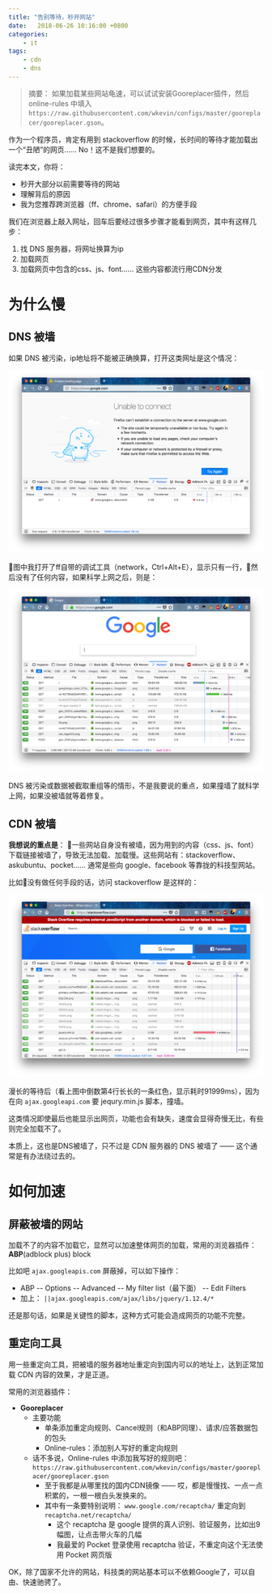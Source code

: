 ```yaml
---
title: "告别等待，秒开网站"
date:   2018-06-26 10:16:00 +0800
categories: 
    - it
tags:
    - cdn
    - dns
---
```


>摘要：
>如果加载某些网站龟速，可以试试安装Gooreplacer插件，然后 online-rules 中填入 `https://raw.githubusercontent.com/wkevin/configs/master/gooreplacer/gooreplacer.gson`。

作为一个程序员，肯定有用到 stackoverflow 的时候，长时间的等待才能加载出一个“丑陋”的网页…… No！这不是我们想要的。

读完本文，你将：

* 秒开大部分以前需要等待的网站
* 理解背后的原因
* 我为您推荐跨浏览器（ff、chrome、safari）的方便手段

我们在浏览器上敲入网址，回车后要经过很多步骤才能看到网页，其中有这样几步：

1. 找 DNS 服务器，将网址换算为ip
2. 加载网页
3. 加载网页中包含的css、js、font…… 这些内容都流行用CDN分发

# 为什么慢

## DNS 被墙

如果 DNS 被污染，ip地址将不能被正确换算，打开这类网址是这个情况：

![alt](/images/posts/2018-06-26-speed.net/google.png)

图中我打开了ff自带的调试工具（network，Ctrl+Alt+E），显示只有一行，然后没有了任何内容，如果科学上网之后，则是：

![alt](/images/posts/2018-06-26-speed.net/google-ok.png)

DNS 被污染或数据被截取重组等的情形，不是我要说的重点，如果撞墙了就科学上网，如果没被墙就等着修复。

## CDN 被墙

**我想说的重点是**： 一些网站自身没有被墙，因为用到的内容（css、js、font）下载链接被墙了，导致无法加载、加载慢。这些网站有：stackoverflow、askubuntu、pocket…… 通常是些向 google、facebook 等靠拢的科技型网站。

比如没有做任何手段的话，访问 stackoverflow 是这样的：

![alt](/images/posts/2018-06-26-speed.net/sof.png)

漫长的等待后（看上图中倒数第4行长长的一条红色，显示耗时91999ms），因为在向 `ajax.googleapi.com` 要 jequry.min.js 脚本，撞墙。

这类情况即使最后也能显示出网页，功能也会有缺失，速度会显得奇慢无比，有些则完全加载不了。

本质上，这也是DNS被墙了，只不过是 CDN 服务器的 DNS 被墙了 —— 这个通常是有办法绕过去的。

# 如何加速

## 屏蔽被墙的网站

加载不了的内容不加载它，显然可以加速整体网页的加载，常用的浏览器插件：**ABP**(adblock plus) block

比如吧 `ajax.googleapis.com` 屏蔽掉，可以如下操作：

* ABP -- Options -- Advanced -- My filter list（最下面） -- Edit Filters
* 加上： `||ajax.googleapis.com/ajax/libs/jquery/1.12.4/*`

还是那句话，如果是关键性的脚本，这种方式可能会造成网页的功能不完整。

## 重定向工具

用一些重定向工具，把被墙的服务器地址重定向到国内可以的地址上，达到正常加载 CDN 内容的效果，才是正道。

常用的浏览器插件：

* **Gooreplacer**
    * 主要功能
        * 单条添加重定向规则、Cancel规则（和ABP同理）、请求/应答数据包的包头
        * Online-rules：添加别人写好的重定向规则
    * 话不多说，Online-rules 中添加我写好的规则吧： `https://raw.githubusercontent.com/wkevin/configs/master/gooreplacer/gooreplacer.gson`
        * 至于我都是从哪里找的国内CDN镜像 —— 哎，都是慢慢找、一点一点积累的，一根一根白头发换来的。
        * 其中有一条要特别说明： `www.google.com/recaptcha/` 重定向到 `recaptcha.net/recaptcha/`
            * 这个 recaptcha 是 google 提供的真人识别、验证服务，比如出9幅图，让点击带火车的几幅
            * 我最爱的 Pocket 登录使用 recaptcha 验证，不重定向这个无法使用 Pocket 网页版
  
OK，除了国家不允许的网站，科技类的网站基本可以不依赖Google了，可以自由、快速驰骋了。
